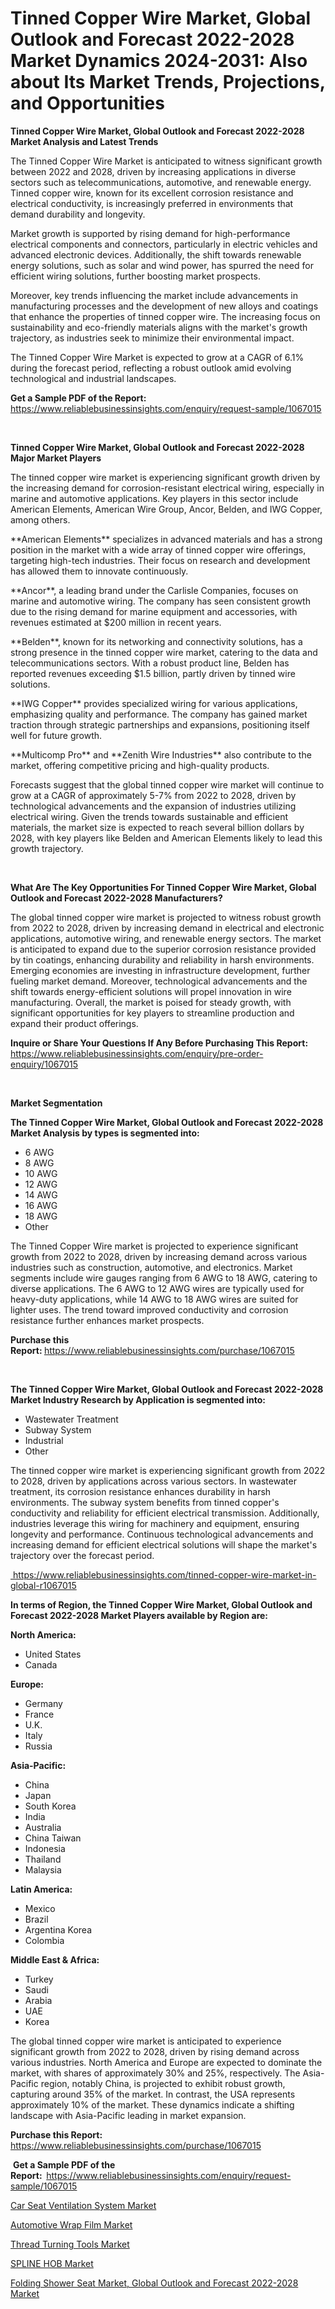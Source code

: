 <p><h1>Tinned Copper Wire Market, Global Outlook and Forecast 2022-2028 Market Dynamics 2024-2031: Also about Its Market Trends, Projections, and Opportunities</h1></p><p><strong>Tinned Copper Wire Market, Global Outlook and Forecast 2022-2028 Market Analysis and Latest Trends</strong></p>
<p><p>The Tinned Copper Wire Market is anticipated to witness significant growth between 2022 and 2028, driven by increasing applications in diverse sectors such as telecommunications, automotive, and renewable energy. Tinned copper wire, known for its excellent corrosion resistance and electrical conductivity, is increasingly preferred in environments that demand durability and longevity. </p><p>Market growth is supported by rising demand for high-performance electrical components and connectors, particularly in electric vehicles and advanced electronic devices. Additionally, the shift towards renewable energy solutions, such as solar and wind power, has spurred the need for efficient wiring solutions, further boosting market prospects.</p><p>Moreover, key trends influencing the market include advancements in manufacturing processes and the development of new alloys and coatings that enhance the properties of tinned copper wire. The increasing focus on sustainability and eco-friendly materials aligns with the market's growth trajectory, as industries seek to minimize their environmental impact. </p><p>The Tinned Copper Wire Market is expected to grow at a CAGR of 6.1% during the forecast period, reflecting a robust outlook amid evolving technological and industrial landscapes.</p></p>
<p><strong>Get a Sample PDF of the Report:&nbsp;</strong> <a href="https://www.reliablebusinessinsights.com/enquiry/request-sample/1067015">https://www.reliablebusinessinsights.com/enquiry/request-sample/1067015</a></p>
<p>&nbsp;</p>
<p><strong>Tinned Copper Wire Market, Global Outlook and Forecast 2022-2028 Major Market Players</strong></p>
<p><p>The tinned copper wire market is experiencing significant growth driven by the increasing demand for corrosion-resistant electrical wiring, especially in marine and automotive applications. Key players in this sector include American Elements, American Wire Group, Ancor, Belden, and IWG Copper, among others.</p><p>**American Elements** specializes in advanced materials and has a strong position in the market with a wide array of tinned copper wire offerings, targeting high-tech industries. Their focus on research and development has allowed them to innovate continuously.</p><p>**Ancor**, a leading brand under the Carlisle Companies, focuses on marine and automotive wiring. The company has seen consistent growth due to the rising demand for marine equipment and accessories, with revenues estimated at $200 million in recent years.  </p><p>**Belden**, known for its networking and connectivity solutions, has a strong presence in the tinned copper wire market, catering to the data and telecommunications sectors. With a robust product line, Belden has reported revenues exceeding $1.5 billion, partly driven by tinned wire solutions.</p><p>**IWG Copper** provides specialized wiring for various applications, emphasizing quality and performance. The company has gained market traction through strategic partnerships and expansions, positioning itself well for future growth.</p><p>**Multicomp Pro** and **Zenith Wire Industries** also contribute to the market, offering competitive pricing and high-quality products. </p><p>Forecasts suggest that the global tinned copper wire market will continue to grow at a CAGR of approximately 5-7% from 2022 to 2028, driven by technological advancements and the expansion of industries utilizing electrical wiring. Given the trends towards sustainable and efficient materials, the market size is expected to reach several billion dollars by 2028, with key players like Belden and American Elements likely to lead this growth trajectory.</p></p>
<p>&nbsp;</p>
<p><strong>What Are The Key Opportunities For Tinned Copper Wire Market, Global Outlook and Forecast 2022-2028 Manufacturers?</strong></p>
<p><p>The global tinned copper wire market is projected to witness robust growth from 2022 to 2028, driven by increasing demand in electrical and electronic applications, automotive wiring, and renewable energy sectors. The market is anticipated to expand due to the superior corrosion resistance provided by tin coatings, enhancing durability and reliability in harsh environments. Emerging economies are investing in infrastructure development, further fueling market demand. Moreover, technological advancements and the shift towards energy-efficient solutions will propel innovation in wire manufacturing. Overall, the market is poised for steady growth, with significant opportunities for key players to streamline production and expand their product offerings.</p></p>
<p><strong>Inquire or Share Your Questions If Any Before Purchasing This Report:</strong> <a href="https://www.reliablebusinessinsights.com/enquiry/pre-order-enquiry/1067015">https://www.reliablebusinessinsights.com/enquiry/pre-order-enquiry/1067015</a></p>
<p>&nbsp;</p>
<p><strong>Market Segmentation</strong></p>
<p><strong>The Tinned Copper Wire Market, Global Outlook and Forecast 2022-2028 Market Analysis by types is segmented into:</strong></p>
<p><ul><li>6 AWG</li><li>8 AWG</li><li>10 AWG</li><li>12 AWG</li><li>14 AWG</li><li>16 AWG</li><li>18 AWG</li><li>Other</li></ul></p>
<p><p>The Tinned Copper Wire market is projected to experience significant growth from 2022 to 2028, driven by increasing demand across various industries such as construction, automotive, and electronics. Market segments include wire gauges ranging from 6 AWG to 18 AWG, catering to diverse applications. The 6 AWG to 12 AWG wires are typically used for heavy-duty applications, while 14 AWG to 18 AWG wires are suited for lighter uses. The trend toward improved conductivity and corrosion resistance further enhances market prospects.</p></p>
<p><strong>Purchase this Report:&nbsp;</strong><a href="https://www.reliablebusinessinsights.com/purchase/1067015">https://www.reliablebusinessinsights.com/purchase/1067015</a></p>
<p>&nbsp;</p>
<p><strong>The Tinned Copper Wire Market, Global Outlook and Forecast 2022-2028 Market Industry Research by Application is segmented into:</strong></p>
<p><ul><li>Wastewater Treatment</li><li>Subway System</li><li>Industrial</li><li>Other</li></ul></p>
<p><p>The tinned copper wire market is experiencing significant growth from 2022 to 2028, driven by applications across various sectors. In wastewater treatment, its corrosion resistance enhances durability in harsh environments. The subway system benefits from tinned copper's conductivity and reliability for efficient electrical transmission. Additionally, industries leverage this wiring for machinery and equipment, ensuring longevity and performance. Continuous technological advancements and increasing demand for efficient electrical solutions will shape the market's trajectory over the forecast period.</p></p>
<p><a href="https://www.reliablebusinessinsights.com/tinned-copper-wire-market-in-global-r1067015">&nbsp;https://www.reliablebusinessinsights.com/tinned-copper-wire-market-in-global-r1067015</a></p>
<p><strong>In terms of Region, the Tinned Copper Wire Market, Global Outlook and Forecast 2022-2028 Market Players available by Region are:</strong></p>
<p>
    <p> <strong> North America: </strong>
        <ul>
            <li>United States</li>
            <li>Canada</li>
        </ul>
        </p> 
    <p> <strong> Europe: </strong>
        <ul>
            <li>Germany</li>
            <li>France</li>
            <li>U.K.</li>
            <li>Italy</li>
            <li>Russia</li>
        </ul>
        </p> 
    <p> <strong> Asia-Pacific: </strong>
        <ul>
            <li>China</li>
            <li>Japan</li>
            <li>South Korea</li>
            <li>India</li>
            <li>Australia</li>
            <li>China Taiwan</li>
            <li>Indonesia</li>
            <li>Thailand</li>
            <li>Malaysia</li>
        </ul>
        </p> 
    <p> <strong> Latin America: </strong>
        <ul>
            <li>Mexico</li>
            <li>Brazil</li>
            <li>Argentina Korea</li>
            <li>Colombia</li>
        </ul>
        </p> 
    <p> <strong> Middle East & Africa: </strong>
        <ul>
            <li>Turkey</li>
            <li>Saudi</li>
            <li>Arabia</li>
            <li>UAE</li>
            <li>Korea</li>
        </ul>
    </p>
    </p>
<p><p>The global tinned copper wire market is anticipated to experience significant growth from 2022 to 2028, driven by rising demand across various industries. North America and Europe are expected to dominate the market, with shares of approximately 30% and 25%, respectively. The Asia-Pacific region, notably China, is projected to exhibit robust growth, capturing around 35% of the market. In contrast, the USA represents approximately 10% of the market. These dynamics indicate a shifting landscape with Asia-Pacific leading in market expansion.</p></p>
<p><strong>Purchase this Report: </strong><a href="https://www.reliablebusinessinsights.com/purchase/1067015">https://www.reliablebusinessinsights.com/purchase/1067015</a></p>
<p>&nbsp;<strong>Get a Sample PDF of the Report:&nbsp;&nbsp;</strong><a href="https://www.reliablebusinessinsights.com/enquiry/request-sample/1067015">https://www.reliablebusinessinsights.com/enquiry/request-sample/1067015</a></p>
<p><strong></strong></p>
<p><p><a href="https://medium.com/@aprilhirthe/car-seat-ventilation-system-market-forecasts-market-trends-and-impact-analysis-2024-2031-d623e820c12d">Car Seat Ventilation System Market</a></p><p><a href="https://medium.com/@aprilhirthe/global-automotive-wrap-film-market-analysis-trends-forecasts-and-growth-opportunities-2024-de2a4e456066?postPublishedType=initial">Automotive Wrap Film Market</a></p><p><a href="https://www.linkedin.com/pulse/thread-turning-tools-market-trends-focusing-insight-forecast-le36e?trackingId=5P2%2FzmU5QWySvgXDg2u66g%3D%3D">Thread Turning Tools Market</a></p><p><a href="https://www.linkedin.com/pulse/future-trends-global-spline-hob-market-insights-analysis-39rpe?trackingId=AQ3C%2BTrXSVajdzFMvbf9QQ%3D%3D">SPLINE HOB Market</a></p><p><a href="https://github.com/bmorecock/Market-Research-Report-List-5/blob/main/folding-shower-seat-market-global-outlook-and-forecast-2022-2028-market.md">Folding Shower Seat Market, Global Outlook and Forecast 2022-2028 Market</a></p></p>